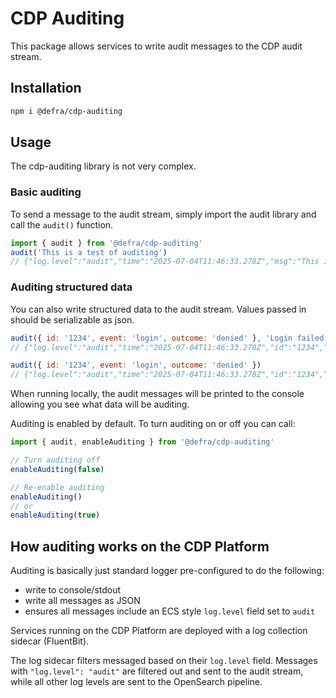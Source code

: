 # CDP Auditing

This package allows services to write audit messages to the CDP audit stream.

## Installation

```bash
npm i @defra/cdp-auditing
```

## Usage

The cdp-auditing library is not very complex.

### Basic auditing

To send a message to the audit stream, simply import the audit library and call the `audit()` function.

```js
import { audit } from '@defra/cdp-auditing'
audit('This is a test of auditing')
// {"log.level":"audit","time":"2025-07-04T11:46:33.278Z","msg":"This is a test of auditing"}
```

### Auditing structured data

You can also write structured data to the audit stream. Values passed in should be serializable as json.

```js
audit({ id: '1234', event: 'login', outcome: 'denied' }, 'Login failed')
// {"log.level":"audit","time":"2025-07-04T11:46:33.278Z","id":"1234","event":"login","outcome":"denied","msg":"Login failed"}

audit({ id: '1234', event: 'login', outcome: 'denied' })
// {"log.level":"audit","time":"2025-07-04T11:46:33.278Z","id":"1234","event":"login","outcome":"denied"}
```

When running locally, the audit messages will be printed to the console allowing you see what data will be auditing.

Auditing is enabled by default. To turn auditing on or off you can call:

```js
import { audit, enableAuditing } from '@defra/cdp-auditing'

// Turn auditing off
enableAuditing(false)

// Re-enable auditing
enableAuditing()
// or
enableAuditing(true)
```

## How auditing works on the CDP Platform

Auditing is basically just standard logger pre-configured to do the following:

- write to console/stdout
- write all messages as JSON
- ensures all messages include an ECS style `log.level` field set to `audit`

Services running on the CDP Platform are deployed with a log collection sidecar (FluentBit).

The log sidecar filters messaged based on their `log.level` field. Messages with `"log.level": "audit"` are
filtered out and sent to the audit stream, while all other log levels are sent to the OpenSearch pipeline.
